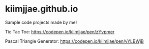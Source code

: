 # kiimjjae.github.io
Sample code projects made by me!

Tic Tac Toe:
https://codepen.io/kiimjjae/pen/zYvpmer

Pascal Triangle Generator:
https://codepen.io/kiimjjae/pen/vYLBWjB
